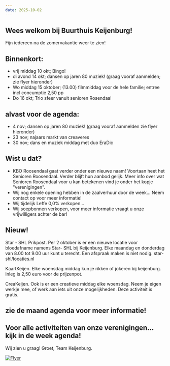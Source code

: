 ```yaml
---
date: 2025-10-02
---
```


## Wees welkom bij Buurthuis Keijenburg!
Fijn iedereen na de zomervakantie weer te zien!

## Binnenkort:
* vrij middag 10 okt; Bingo!
* di avond 14 okt; dansen op jaren 80 muziek! (graag vooraf aanmelden; zie flyer hieronder)
* Wo middag 15 oktober; (13.00) filmmiddag voor de hele familie; entree incl concumptie 2,50 pp
* Do 16 okt; Trio sfeer vanuit senioren Rosendaal

## alvast voor de agenda:
- 4 nov; dansen op jaren 80 muziek! (graag vooraf aanmelden zie flyer hieronder)
- 23 nov; najaars markt van creaveres
- 30 nov; dans en muziek middag met duo EraDic

## Wist u dat?
- KBO Roosendaal gaat verder onder een nieuwe naam! Voortaan heet het Senioren Roosendaal.
  Verder blijft hun aanbod gelijk. Meer info over wat Senioren Roosendaal voor u kan betekenen vind je onder het kopje "verenigingen".
- Wij nog enkele opening hebben in de zaalverhuur door de week... Neem contact op voor meer informatie!
- Wij tijdelijk Leffe 0,0% verkopen...
- Wij soepbonnen verkopen, voor meer informatie vraagt u onze vrijwilligers achter de bar!

## Nieuw!

Star - SHL Prikpost.
    Per 2 oktober is er een nieuwe locatie voor bloedafname namens Star- SHL bij Keijenburg.
    Elke maandag en donderdag van 8.00 tot 9.00 uur kunt u terecht. Een afspraak maken is niet nodig.     star-shl/locaties.nl
    
KaartKeijen.
  Elke woensdag middag kun je rikken of jokeren bij keijenburg. Inleg is 2,50 euro voor de prijzenpot.

CreaKeijen.
  Ook is er een creatieve middag elke woensdag. Neem je eigen werkje mee, of werk aan iets uit onze     mogelijkheden. Deze activiteit is gratis.

## zie de maand agenda voor meer informatie!

## Voor alle activiteiten van onze verenigingen... kijk in de week agenda!

Wij zien u graag!
Groet,
Team Keijenburg.

[![Flyer](/images/content/nieuws/dansen.jpg)](/images/content/nieuws/dansen.jpg)

